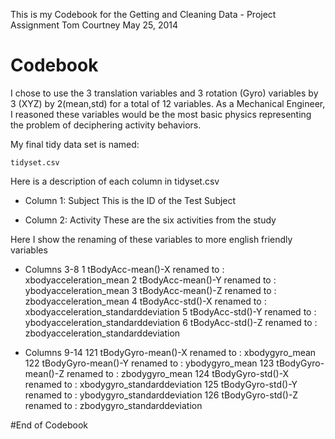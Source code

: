 
This is my Codebook for the Getting and Cleaning Data - Project Assignment
Tom Courtney
May 25, 2014

# Codebook
I chose to use the 3 translation variables and 3 rotation (Gyro) variables by 3 (XYZ) by 2(mean,std) for a total of 12 variables.  As a Mechanical Engineer, I reasoned these variables would be the most basic physics representing the problem of deciphering activity behaviors.

My final tidy data set is named:

    tidyset.csv

Here is a description of each column in tidyset.csv

* Column 1: Subject
            This is the ID of the Test Subject
            
* Column 2: Activity
            These are the six activities from the study
            
Here I show the renaming of these variables to more english friendly variables

* Columns 3-8
1 tBodyAcc-mean()-X         renamed to :    xbodyacceleration_mean
2 tBodyAcc-mean()-Y         renamed to :    ybodyacceleration_mean
3 tBodyAcc-mean()-Z         renamed to :    zbodyacceleration_mean
4 tBodyAcc-std()-X          renamed to :    xbodyacceleration_standarddeviation
5 tBodyAcc-std()-Y          renamed to :    ybodyacceleration_standarddeviation
6 tBodyAcc-std()-Z          renamed to :    zbodyacceleration_standarddeviation

* Columns 9-14
121 tBodyGyro-mean()-X         renamed to :    xbodygyro_mean
122 tBodyGyro-mean()-Y         renamed to :    ybodygyro_mean
123 tBodyGyro-mean()-Z         renamed to :    zbodygyro_mean
124 tBodyGyro-std()-X          renamed to :    xbodygyro_standarddeviation
125 tBodyGyro-std()-Y          renamed to :    ybodygyro_standarddeviation
126 tBodyGyro-std()-Z          renamed to :    zbodygyro_standarddeviation 

#End of Codebook